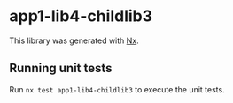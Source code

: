 # app1-lib4-childlib3

This library was generated with [Nx](https://nx.dev).

## Running unit tests

Run `nx test app1-lib4-childlib3` to execute the unit tests.
